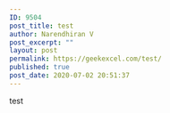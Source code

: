 ```yaml
---
ID: 9504
post_title: test
author: Narendhiran V
post_excerpt: ""
layout: post
permalink: https://geekexcel.com/test/
published: true
post_date: 2020-07-02 20:51:37
---
```

test